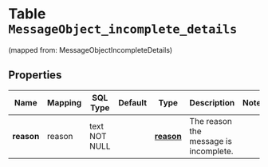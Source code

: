
# Table `MessageObject_incomplete_details`
(mapped from: MessageObjectIncompleteDetails)

## Properties
Name | Mapping | SQL Type | Default | Type | Description | Notes
---- | ------- | -------- | ------- | ---- | ----------- | -----
**reason** | reason | text NOT NULL |  | [**reason**](#Reason) | The reason the message is incomplete. | 




